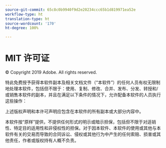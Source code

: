 ```yaml
---
source-git-commit: 65c8c0b9940f9d2e20234ccc65b1d819971ea52e
workflow-type: ht
translation-type: ht
source-wordcount: '170'
ht-degree: 100%

---
```

# MIT 许可证

© Copyright 2019 Adobe. All rights reserved.

特此免费授予获得本软件副本及相关文档文件（“本软件”）的任何人员有权无限制地处理本软件，包括但不限于：使用、复制、修改、合并、发布、分发、转授和/或销售本软件的副本，并且在满足以下条件的情况下，允许配备本软件的人员执行这些操作：

上述版权声明和本许可声明应包含在本软件的所有副本或大部分内容中。

本软件按“原样”提供，不提供任何形式的明示或暗示担保，包括但不限于对适销性、特定目的适用性和非侵权性的担保。对于因本软件、本软件的使用或其他与本软件有关的交易而导致的合同诉讼、侵权或其他行为中产生的任何索赔、损害或其他责任，作者或版权持有人概不负责。
